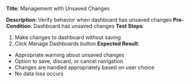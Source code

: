 **Title**: Management with Unsaved Changes

**Description**: Verify behavior when dashboard has unsaved changes
**Pre-Condition**: Dashboard has unsaved changes
**Test Steps**:
1. Make changes to dashboard without saving
2. Click Manage Dashboards button
**Expected Result**:
- Appropriate warning about unsaved changes
- Option to save, discard, or cancel navigation
- Changes are handled appropriately based on user choice
- No data loss occurs